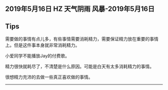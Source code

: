 ## 2019年5月16日 HZ 天气阴雨  风暴-2019年5月16日


## Tips

需要做的事情有点儿多，有些事情需要消耗精力，需要保证精力放在重要的事情上。但是这件事本身就非常消耗精力。

小爱同学不能播放Jay的付费歌。

精力很快就耗尽了，不清楚是什么原因。可能是白天有太多消耗精力的事情。

很想精力充沛的去做一些真正喜欢做的事情。

-----
